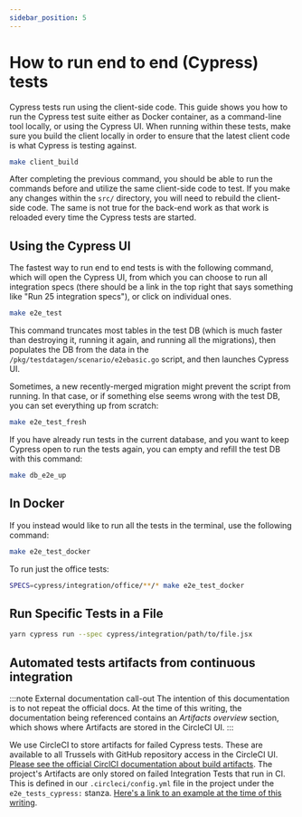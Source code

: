 ```yaml
---
sidebar_position: 5
---
```


# How to run end to end (Cypress) tests

Cypress tests run using the client-side code. This guide shows you how to run
the Cypress test suite either as Docker container, as a command-line tool
locally, or using the Cypress UI. When running within these tests, make sure you
build the client locally in order to ensure that the latest client code is what
Cypress is testing against.

```sh
make client_build
```

After completing the previous command, you should be able to run the commands
before and utilize the same client-side code to test. If you make any changes
within the `src/` directory, you will need to rebuild the client-side code. The
same is not true for the back-end work as that work is reloaded every time the
Cypress tests are started.

## Using the Cypress UI

The fastest way to run end to end tests is with the following command, which will open the
Cypress UI, from which you can choose to run all integration specs (there should be a link in
the top right that says something like "Run 25 integration specs"), or click on individual ones.

```sh
make e2e_test
```

This command truncates most tables in the test DB (which is much faster than destroying it, running it again,
and running all the migrations), then populates the DB from the data in the
`/pkg/testdatagen/scenario/e2ebasic.go` script, and then launches Cypress UI.

Sometimes, a new recently-merged migration might prevent the script from running.
In that case, or if something else seems wrong with the test DB, you can set everything
up from scratch:

```sh
make e2e_test_fresh
```

If you have already run tests in the current database, and you want to keep Cypress open
to run the tests again, you can empty and refill the test DB with this command:

```sh
make db_e2e_up
```

## In Docker

If you instead would like to run all the tests in the terminal, use the following command:

```sh
make e2e_test_docker
```

To run just the office tests:

```sh
SPECS=cypress/integration/office/**/* make e2e_test_docker
```

## Run Specific Tests in a File

```sh
yarn cypress run --spec cypress/integration/path/to/file.jsx
```

## Automated tests artifacts from continuous integration

:::note External documentation call-out
The intention of this documentation is to not repeat the official docs. At the
time of this writing, the documentation being referenced contains an _Artifacts
overview_ section, which shows where Artifacts are stored in the
CircleCI UI.
:::

We use CircleCI to store artifacts for failed Cypress tests. These are available
to all Trussels with GitHub repository access in the CircleCI UI. [Please see
the official CirclCI documentation about build
artifacts][docs-circleci-artifacts]. The project's Artifacts are only stored on
failed Integration Tests that run in CI. This is defined in our
`.circleci/config.yml` file in the project under the `e2e_tests_cypress:`
stanza. [Here's a link to an example at the time of this
writing][gh-circleci-e2e_tests_cypress].

[docs-circleci-artifacts]: https://circleci.com/docs/artifacts#artifacts-overview
[gh-circleci-e2e_tests_cypress]: https://github.com/transcom/mymove/blob/35630d2f7e94371393860dfd63f9b6d49eededdb/.circleci/config.yml#L567-L633
